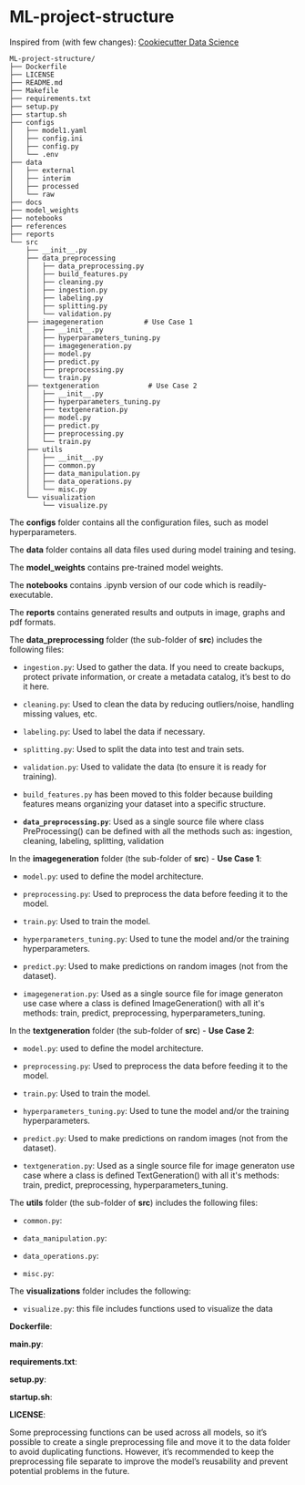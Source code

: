 # ML-project-structure

Inspired from (with few changes): [Cookiecutter Data Science](http://drivendata.github.io/cookiecutter-data-science/)

```
ML-project-structure/
├── Dockerfile                   
├── LICENSE     
├── README.md                  
├── Makefile
├── requirements.txt                       
├── setup.py                     
├── startup.sh                                       
├── configs                      
│   ├── model1.yaml
│   ├── config.ini                  
│   ├── config.py
│   └── .env   
├── data                         
│   ├── external                 
│   ├── interim                  
│   ├── processed               
│   └── raw                      
├── docs                         
├── model_weights                
├── notebooks                    
├── references                   
├── reports                                                 
└── src                          
    ├── __init__.py              
    ├── data_preprocessing       
    │   ├── data_preprocessing.py  
    │   ├── build_features.py   
    │   ├── cleaning.py          
    │   ├── ingestion.py         
    │   ├── labeling.py          
    │   ├── splitting.py         
    │   └── validation.py        
    ├── imagegeneration          # Use Case 1             
    │   ├── __init__.py
    │   ├── hyperparameters_tuning.py 
    │   ├── imagegeneration.py
    │   ├── model.py
    │   ├── predict.py
    │   ├── preprocessing.py
    │   └── train.py
    ├── textgeneration            # Use Case 2        
    │   ├── __init__.py
    │   ├── hyperparameters_tuning.py 
    │   ├── textgeneration.py
    │   ├── model.py
    │   ├── predict.py
    │   ├── preprocessing.py
    │   └── train.py
    ├── utils                  
    │   ├── __init__.py
    │   ├── common.py 
    │   ├── data_manipulation.py
    │   ├── data_operations.py
    │   └── misc.py   
    └── visualization        
        └── visualize.py   
```

The **configs** folder contains all the configuration files, such as model hyperparameters.

The **data** folder contains all data files used during model training and tesing.

The **model_weights** contains pre-trained model weights.

The **notebooks** contains .ipynb version of our code which is readily-executable.

The **reports** contains generated results and outputs in image, graphs and pdf formats.

The **data_preprocessing** folder (the sub-folder of **src**) includes the following files:

- `ingestion.py`: Used to gather the data. If you need to create backups, protect private information, or create a metadata catalog, it’s best to do it here.

- `cleaning.py`: Used to clean the data by reducing outliers/noise, handling missing values, etc.

- `labeling.py`: Used to label the data if necessary.

- `splitting.py`: Used to split the data into test and train sets.

- `validation.py`: Used to validate the data (to ensure it is ready for training).

- `build_features.py` has been moved to this folder because building features means organizing your dataset into a specific structure.

- **`data_preprocessing.py`**: Used as a single source file where class PreProcessing() can be defined with all the methods such as: ingestion, cleaning, labeling, splitting, validation

In the **imagegeneration** folder (the sub-folder of **src**) - **Use Case 1**:

- `model.py`: used to define the model architecture.

- `preprocessing.py`: Used to preprocess the data before feeding it to the model.

- `train.py`: Used to train the model.

- `hyperparameters_tuning.py`: Used to tune the model and/or the training hyperparameters.

- `predict.py`: Used to make predictions on random images (not from the dataset).

- `imagegeneration.py`: Used as a single source file for image generaton use case where a class is defined ImageGeneration() with all it's methods: train, predict, preprocessing, hyperparameters_tuning.

In the **textgeneration** folder (the sub-folder of **src**) - **Use Case 2**:

- `model.py`: used to define the model architecture.

- `preprocessing.py`: Used to preprocess the data before feeding it to the model.

- `train.py`: Used to train the model.

- `hyperparameters_tuning.py`: Used to tune the model and/or the training hyperparameters.

- `predict.py`: Used to make predictions on random images (not from the dataset).

- `textgeneration.py`: Used as a single source file for image generaton use case where a class is defined TextGeneration() with all it's methods: train, predict, preprocessing, hyperparameters_tuning.

The **utils** folder (the sub-folder of **src**) includes the following files:

- `common.py`:

- `data_manipulation.py`: 

- `data_operations.py`: 

- `misc.py`: 

The **visualizations** folder includes the following:
- `visualize.py`: this file includes functions used to visualize the data 
	

**Dockerfile**:

**main.py**:

**requirements.txt**:

**setup.py**:

**startup.sh**:

**LICENSE**:

Some preprocessing functions can be used across all models, so it’s possible to create a single preprocessing file and move it to the data folder to avoid duplicating functions. However, it’s recommended to keep the preprocessing file separate to improve the model’s reusability and prevent potential problems in the future.


